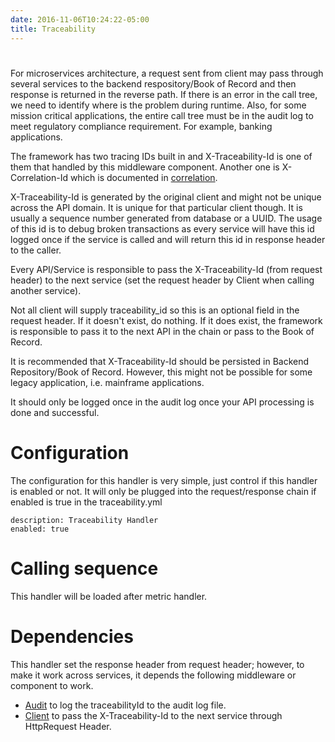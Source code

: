 ```yaml
---
date: 2016-11-06T10:24:22-05:00
title: Traceability
---
```

#

For microservices architecture, a request sent from client may pass 
through several services to the backend respository/Book of Record 
and then response is returned in the reverse path. If there is an 
error in the call tree, we need to identify where is the problem 
during runtime. Also, for some mission critical applications, the 
entire call tree must be in the audit log to meet regulatory compliance
requirement. For example, banking applications.  

The framework has two tracing IDs built in and X-Traceability-Id is one 
of them that handled by this middleware component. Another one is 
X-Correlation-Id which is documented in [correlation](https://networknt.github.io/light-4j/middleware/correlation/). 
 
 
X-Traceability-Id is generated by the original client and might not 
be unique across the API domain. It is unique for that particular 
client though. It is usually a sequence number generated from database
or a UUID. The usage of this id is to debug broken transactions as every 
service will have this id logged once if the service is called and will 
return this id in response header to the caller.  

Every API/Service is responsible to pass the X-Traceability-Id (from 
request header) to the next service (set the request header by Client 
when calling another service).  

Not all client will supply traceability_id so this is an optional field 
in the request header. If it doesn't exist, do nothing. If it does exist, 
the framework is responsible to pass it to the next API in the chain or 
pass to the Book of Record.

It is recommended that X-Traceability-Id should be persisted in Backend 
Repository/Book of Record. However, this might not be possible for some 
legacy application, i.e. mainframe applications. 


It should only be logged once in the audit log once your API processing 
is done and successful.

# Configuration

The configuration for this handler is very simple, just control if this 
handler is enabled or not.
It will only be plugged into the request/response chain if enabled is 
true in the traceability.yml

```
description: Traceability Handler
enabled: true
```

# Calling sequence

This handler will be loaded after metric handler.

# Dependencies

This handler set the response header from request header; however, to make 
it work across services, it depends the following middleware or component 
to work. 

* [Audit](https://networknt.github.io/light-4j/middleware/audit/) 
to log the traceabilityId to the audit log file.
* [Client](https://networknt.github.io/light-4j/other/client/) 
to pass the X-Traceability-Id to the next service through HttpRequest Header.

